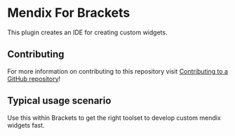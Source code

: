 # Mendix For Brackets

This plugin creates an IDE for creating custom widgets.

## Contributing

For more information on contributing to this repository visit [Contributing to a GitHub repository](https://world.mendix.com/display/howto50/Contributing+to+a+GitHub+repository)!

## Typical usage scenario

Use this within Brackets to get the right toolset to develop custom mendix widgets fast.
